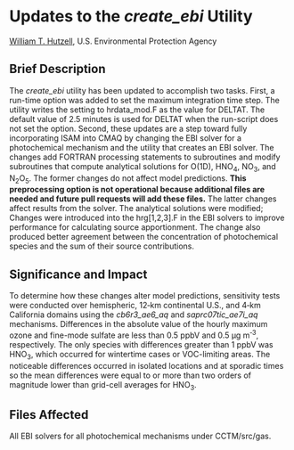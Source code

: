 # Updates to the *create_ebi* Utility

[William T. Hutzell](mailto:hutzell.bill@epa.gov), U.S. Environmental Protection Agency

## Brief Description

The *create_ebi* utility has been updated to accomplish two tasks. First, a run-time option was added to set the maximum integration time step. The utility writes the setting to hrdata_mod.F as the value for DELTAT. The default value of 2.5 minutes is used for DELTAT when the run-script does not set the option. Second, these updates are a step toward fully incorporating ISAM into CMAQ by changing the EBI solver for a photochemical mechanism and the utility that creates an EBI solver. The changes add FORTRAN processing statements to subroutines and modify subroutines that compute analytical solutions for O(1D), HNO<sub>4</sub>, NO<sub>3</sub>, and N<sub>2</sub>O<sub>5</sub>. The former changes do not affect model predictions. **This preprocessing option is not operational because additional files are needed and future pull requests will add these files.** The latter changes affect results from the solver. The analytical solutions were modified; Changes were introduced into the hrg[1,2,3].F in the EBI solvers to improve performance for calculating source apportionment.  The change also produced better agreement between the concentration of photochemical species and the sum of their source contributions. 

## Significance and Impact

To determine how these changes alter model predictions, sensitivity tests were conducted over hemispheric, 12&#8209;km continental U.S., and 4&#8209;km California domains using the *cb6r3_ae6_aq* and *saprc07tic_ae7i_aq* mechanisms. Differences in the absolute value of the hourly maximum ozone and fine-mode sulfate are less than 0.5&nbsp;ppbV and 0.5&nbsp;&#956;g&nbsp;m<sup>&#8209;3</sup>, respectively. The only species with differences greater than 1&nbsp;ppbV was HNO<sub>3</sub>, which occurred for wintertime cases or VOC-limiting areas. The noticeable differences occurred in isolated locations and at sporadic times so the mean differences were equal to or more than two orders of magnitude lower than grid-cell averages for HNO<sub>3</sub>.

## Files Affected
All EBI solvers for all photochemical mechanisms under CCTM/src/gas.
